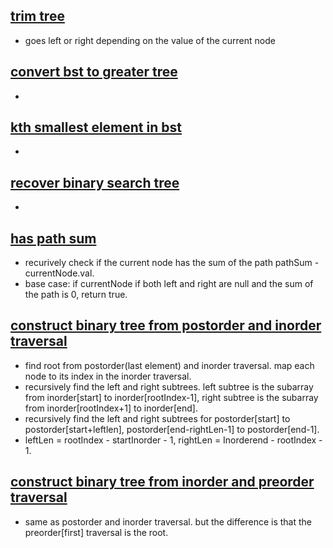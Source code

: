 ## [trim tree](https://leetcode.com/problems/trim-a-binary-search-tree/)
- goes left or right depending on the value of the current node 

## [convert bst to greater tree](https://leetcode.com/problems/convert-bst-to-greater-tree/)
-  

## [kth smallest element in bst](https://leetcode.com/problems/kth-smallest-element-in-a-bst/)
- 

## [recover binary search tree](https://leetcode.com/problems/recover-binary-search-tree/) 
-  

## [has path sum](https://leetcode.com/problems/path-sum/) 
- recurively check if the current node has the sum of the path pathSum - currentNode.val.
- base case: if currentNode if both left and right are null and the sum of the path is 0, return true. 

## [construct binary tree from postorder and inorder traversal](https://leetcode.com/problems/construct-binary-tree-from-postorder-and-inorder-traversal/) 
- find root from postorder(last element) and inorder traversal. map each node to its index in the inorder traversal. 
- recursively find the left and right subtrees. left subtree is the subarray from inorder[start] to inorder[rootIndex-1], right subtree is the subarray from inorder[rootIndex+1] to inorder[end]. 
- recursively find the left and right subtrees for postorder[start] to postorder[start+leftlen], postorder[end-rightLen-1] to postorder[end-1].
- leftLen = rootIndex - startInorder - 1, rightLen = Inorderend - rootIndex - 1. 

## [construct binary tree from inorder and preorder traversal](https://leetcode.com/problems/construct-binary-tree-from-preorder-and-inorder-traversal/) 
- same as postorder and inorder traversal. but the difference is that the preorder[first] traversal is the root.
